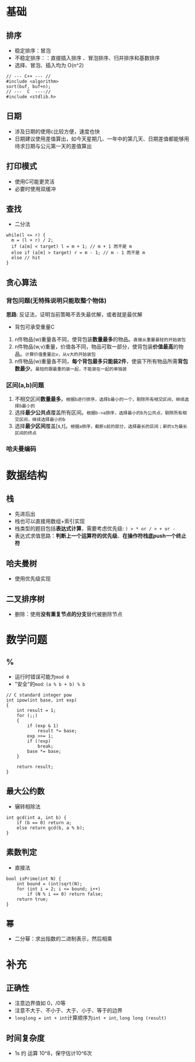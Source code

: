 # 基础

## 排序
 - 稳定排序：冒泡
 - 不稳定排序：：直接插入排序 、冒泡排序、归并排序和基数排序
 -  选择、冒泡、插入均为 O(n^2)
 ```
 // --- C++ --- //
 #include <algorithm>
 sort(buf, buf+n);
 // ---  C  ----//
 #include <stdlib.h>
 ```

## 日期
 - 涉及日期的使用c比较方便，速度也快
 - 日期建议使用差值算出，如今天星期几、一年中的第几天、日期差值都能够用待求日期与公元第一天的差值算出

## 打印模式
 - 使用C可能更灵活
 - 必要时使用双缓冲

## 查找
 - 二分法
 ```
 while(l <= r) {
   m = (l + r) / 2;
   if (a[m] < target) l = m + 1; // m + 1 而不是 m
   else if (a[m] > target) r = m - 1; // m - 1 而不是 m
   else // hit
 }
 ```

## 贪心算法
### **背包问题(无特殊说明只能取整个物体)**
**思路**: 反证法，证明当前策略不丢失最优解，或者就是最优解
  - 背包可承受重量C
  1. n件物品(w)重量各不同，使背包装**数量最多**的物品。`直接从重量最轻的开始装包`
  2. n件物品(w,v)重量，价值各不同，物品可取一部分，使背包装**价值最高**的物品。`计算价值重量比v，从v大的开始装包`
  3. n件物品(w)重量各不同，**每个背包最多只能装2件**，使装下所有物品所需**背包数最少**。`最轻的跟最重的装一起，不能装在一起的单独装`
### **区间(a,b)问题**
 1. 不相交区间**数量最多**。`根据b进行排序，选择b最小的一个，剔除所有相交区间，继续选择b最小的`
 2. 选择**最少公共点**覆盖所有区间。`根据b->a排序，选择最小的b为公共点，剔除所有相交区间，继续选择最小的b`
 3. 选择**最少区间**覆盖[s,t]。`根据a排序，截断s前的部分，选择最长的区间；新的s为最长区间的终点`
### **哈夫曼编码**

# 数据结构
## 栈
 - 先进后出
 - 栈也可以直接用数组+索引实现
 - 栈类型的题目包括**表达式计算**，需要考虑优先级: `) > * or / > + or -`
 - 表达式求值思路：**判断上一个运算符的优先级**、**在操作符栈底push一个终止符**

## 哈夫曼树
 - 使用优先级实现

## 二叉排序树
 - 删除：使用**没有重复节点的分支**替代被删除节点

# 数学问题
## %
 - 运行时错误可能为`mod 0`
 - "安全"的`mod`: `(a % b + b) % b`
```
// C standard integer pow
int ipow(int base, int exp)
{
    int result = 1;
    for (;;)
    {
        if (exp & 1)
            result *= base;
        exp >>= 1;
        if (!exp)
            break;
        base *= base;
    }

    return result;
}
```

## 最大公约数
 - 辗转相除法
```
int gcd(int a, int b) {
    if (b == 0) return a;
    else return gcd(b, a % b);
}
```

## 素数判定
 - 直接法
```
bool isPrime(int N) {
    int bound = (int)sqrt(N);
    for (int i = 2; i <= bound; i++)
        if (N % i == 0) return false;
    return true;
}
```

## 幂
 - 二分幂：求出指数的二进制表示，然后相乘


# 补充

## 正确性
 - 注意边界值如 0，/0等
 - 注意不大于、不小于、大于、小于、等于的边界
 - `longlong = int + int`计算顺序为`int + int`, `long long (result)`

## 时间复杂度
 - 1s 约 运算 10^8，保守估计10^6次

